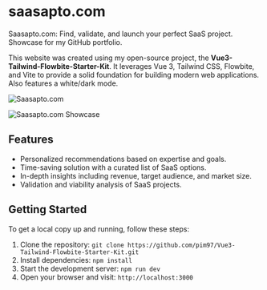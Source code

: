 # saasapto.com
Saasapto.com: Find, validate, and launch your perfect SaaS project. Showcase for my GitHub portfolio.

This website was created using my open-source project, the **Vue3-Tailwind-Flowbite-Starter-Kit**. It leverages Vue 3, Tailwind CSS, Flowbite, and Vite to provide a solid foundation for building modern web applications. Also features a white/dark mode.

![Saasapto.com](https://i.imgur.com/ViCZTjs.png)

![Saasapto.com Showcase](https://imgur.com/FQsO8MF.png)

## Features

- Personalized recommendations based on expertise and goals.
- Time-saving solution with a curated list of SaaS options.
- In-depth insights including revenue, target audience, and market size.
- Validation and viability analysis of SaaS projects.

## Getting Started

To get a local copy up and running, follow these steps:

1. Clone the repository: `git clone https://github.com/pim97/Vue3-Tailwind-Flowbite-Starter-Kit.git`
2. Install dependencies: `npm install`
3. Start the development server: `npm run dev`
4. Open your browser and visit: `http://localhost:3000`
